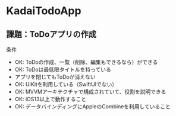 # KadaiTodoApp

## 課題：ToDoアプリの作成
条件
- OK: ToDoの作成、一覧（削除、編集もできるなら）ができる
- OK: ToDoは最低限タイトルを持っている
- アプリを閉じてもToDoが消えない
- OK: UIKitを利用している（SwiftUIでない）
- OK: MVVMアーキテクチャで構成されていて、役割を説明できる
- OK: iOS13以上で動作すること
- OK: データバインディングにAppleのCombineを利用していること
